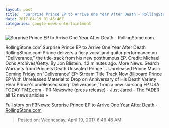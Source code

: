 ```yaml
---
layout: post
title:  "Surprise Prince EP to Arrive One Year After Death - RollingStone.com"
date: 2017-04-19 01:46:46Z
categories: google-news-entertaintment
---
```


![Surprise Prince EP to Arrive One Year After Death - RollingStone.com](http://img.wennermedia.com/social/gettyimages-74290175-a8af9725-721d-45dd-a86b-34fde4680f33.jpg)

RollingStone.com Surprise Prince EP to Arrive One Year After Death RollingStone.com Prince delivers a fiery vocal and guitar performance on "Deliverance," the title-track from his new posthumous EP. Credit: Michael Ochs Archives/Getty. By Jon Blistein. 42 minutes ago. More News. Search Warrants from Prince's Death Unsealed Prince ... Unreleased Prince Music Coming Friday on 'Deliverance' EP: Stream Title Track Now Billboard Prince EP With Unreleased Material to Drop on Anniversary of His Death Variety Hear Prince's unreleased song 'Deliverance,' from a new six-song EP USA TODAY TMZ.com - PR Newswire (press release) - Just Jared - The FADER all 12 news articles »


Full story on F3News: [Surprise Prince EP to Arrive One Year After Death - RollingStone.com](http://www.f3nws.com/n/qYA2GG)

> Posted on: Wednesday, April 19, 2017 6:46:46 AM
